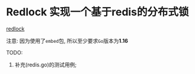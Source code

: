 # Redlock 实现一个基于redis的分布式锁

[redlock](https://redis.io/topics/distlock)

注意: 因为使用了`embed`包, 所以至少要求`Go`版本为**1.16**

TODO:

1. 补充(redis.go)的测试用例;